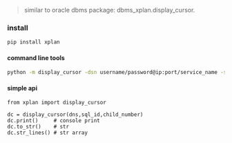 > similar to oracle dbms package: dbms_xplan.display_cursor.

### install
```sh
pip install xplan
```

#### command line tools
```sh
python -m display_cursor -dsn username/password@ip:port/service_name -sql_id xxx -child_number 0
```

#### simple api
```py3
from xplan import display_cursor

dc = display_cursor(dns,sql_id,child_number)
dc.print()     # console print
dc.to_str()    # str
dc.str_lines() # str array
```
